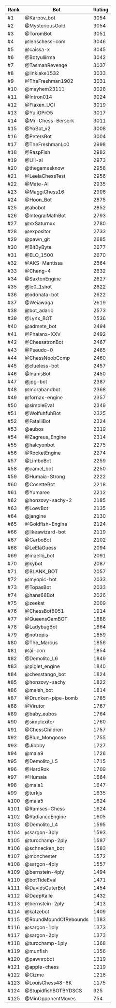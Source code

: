 Rank|Bot|Rating
---|---|---
#1|@Karpov_bot|3054
#2|@MysteriousGold|3054
#3|@ToromBot|3051
#4|@lenschess-com|3046
#5|@caissa-x|3045
#6|@Botyuliirma|3042
#7|@TasmanRevenge|3037
#8|@linklake1532|3033
#9|@TheFreshman1902|3031
#10|@mayhem23111|3028
#11|@Intron014|3024
#12|@Flaxen_UCI|3019
#13|@YuliGPrO5|3017
#14|@Mr-Chess-Berserk|3011
#15|@YoBot_v2|3008
#16|@PetersBot|3004
#17|@TheFreshmanLc0|2998
#18|@RaspFish|2982
#19|@Lili-ai|2973
#20|@thegamesknow|2958
#21|@LeelaChessTest|2956
#22|@Mate-AI|2935
#23|@MaggiChess16|2906
#24|@Hoon_Bot|2875
#25|@abcbot|2852
#26|@IntegralMathBot|2793
#27|@xxSaturnxx|2780
#28|@expositor|2733
#29|@pawn_git|2685
#30|@BitByByte|2677
#31|@ELO_1500|2670
#32|@AKS-Mantissa|2664
#33|@Cheng-4|2632
#34|@SaxtonEngine|2627
#35|@lc0_1shot|2622
#36|@odonata-bot|2622
#37|@Weiawaga|2619
#38|@bot_adario|2573
#39|@Lynx_BOT|2536
#40|@admete_bot|2494
#41|@Phalanx-XXV|2492
#42|@ChessatronBot|2467
#43|@Pseudo-0|2465
#44|@ChessNoobComp|2460
#45|@clueless-bot|2457
#46|@InanisBot|2450
#47|@jpg-bot|2387
#48|@morabandbot|2368
#49|@fornax-engine|2357
#50|@simpleEval|2349
#51|@WolfuhfuhBot|2325
#52|@FataliiBot|2324
#53|@eubos|2319
#54|@Zagreus_Engine|2314
#55|@halcyonbot|2275
#56|@RocketEngine|2274
#57|@LimboBot|2259
#58|@camel_bot|2250
#59|@Humaia-Strong|2222
#60|@CosetteBot|2218
#61|@Yumaree|2212
#62|@honzovy-sachy-2|2185
#63|@LoevBot|2135
#64|@jangine|2130
#65|@Goldfish-Engine|2124
#66|@likeawizard-bot|2119
#67|@GarboBot|2102
#68|@LeElaGuess|2094
#69|@maello_bot|2091
#70|@kybot|2087
#71|@BLANK_BOT|2057
#72|@myopic-bot|2033
#73|@TopasBot|2033
#74|@hans68Bot|2026
#75|@zeekat|2009
#76|@ChessBot8051|1914
#77|@QueensGamBOT|1888
#78|@LadybugBot|1864
#79|@notropis|1859
#80|@The_Marcus|1856
#81|@ai-con|1854
#82|@Demolito_L6|1849
#83|@piglet_engine|1840
#84|@chesstango_bot|1824
#85|@honzovy-sachy|1822
#86|@melsh_bot|1814
#87|@Drunken-pipe-bomb|1785
#88|@Virutor|1767
#89|@baby_eubos|1764
#90|@simplexitor|1760
#91|@ChessChildren|1757
#92|@Blue_Mongoose|1755
#93|@Jibbby|1727
#94|@maia9|1726
#95|@Demolito_L5|1715
#96|@HardRok|1709
#97|@Humaia|1664
#98|@maia1|1647
#99|@turkjs|1635
#100|@maia5|1624
#101|@Ramses-Chess|1624
#102|@RadianceEngine|1605
#103|@Demolito_L4|1595
#104|@sargon-3ply|1593
#105|@turochamp-2ply|1587
#106|@schnecken_bot|1583
#107|@monchester|1572
#108|@sargon-4ply|1557
#109|@bernstein-4ply|1494
#110|@botTideEval|1471
#111|@DavidsGuterBot|1454
#112|@DeepKalle|1432
#113|@bernstein-2ply|1413
#114|@katzebot|1409
#115|@RoundMoundOfRebounds|1383
#116|@sargon-1ply|1373
#117|@sargon-2ply|1373
#118|@turochamp-1ply|1368
#119|@munfish|1356
#120|@pawnrobot|1319
#121|@apple-chess|1219
#122|@Cizme|1218
#123|@LouisChess48-6K|1175
#124|@StupidfishBOTBYDSCS|925
#125|@MinOpponentMoves|754
